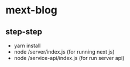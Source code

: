 # mext-blog

## step-step

- yarn install
- node /server/index.js (for running next js)
- node /service-api/index.js (for run server api)